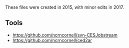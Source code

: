 These files were created in 2015, with minor edits in 2017. 

## Tools
- https://github.com/ncrncornell/svn-CESJobstream
- https://github.com/ncrncornell/ced2ar
